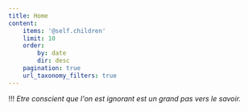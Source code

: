 ```yaml
---
title: Home
content:
    items: '@self.children'
    limit: 10
    order:
        by: date
        dir: desc
    pagination: true
    url_taxonomy_filters: true
---
```


!!! *Etre conscient que l'on est ignorant est un grand pas vers le savoir.*

